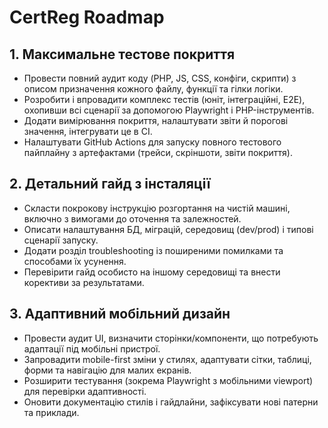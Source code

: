# CertReg Roadmap

## 1. Максимальне тестове покриття
- Провести повний аудит коду (PHP, JS, CSS, конфіги, скрипти) з описом призначення кожного файлу, функції та гілки логіки.
- Розробити і впровадити комплекс тестів (юнiт, інтеграційні, E2E), охопивши всі сценарії за допомогою Playwright і PHP-інструментів.
- Додати вимірювання покриття, налаштувати звіти й порогові значення, інтегрувати це в CI.
- Налаштувати GitHub Actions для запуску повного тестового пайплайну з артефактами (трейси, скріншоти, звіти покриття).

## 2. Детальний гайд з інсталяції
- Скласти покрокову інструкцію розгортання на чистій машині, включно з вимогами до оточення та залежностей.
- Описати налаштування БД, міграцій, середовищ (dev/prod) і типові сценарії запуску.
- Додати розділ troubleshooting із поширеними помилками та способами їх усунення.
- Перевірити гайд особисто на іншому середовищі та внести корективи за результатами.

## 3. Адаптивний мобільний дизайн
- Провести аудит UI, визначити сторінки/компоненти, що потребують адаптації під мобільні пристрої.
- Запровадити mobile-first зміни у стилях, адаптувати сітки, таблиці, форми та навігацію для малих екранів.
- Розширити тестування (зокрема Playwright з мобільними viewport) для перевірки адаптивності.
- Оновити документацію стилів і гайдлайни, зафіксувати нові патерни та приклади.
